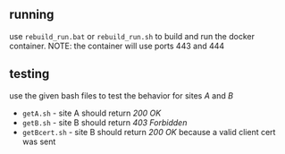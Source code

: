 ## running

use `rebuild_run.bat` or `rebuild_run.sh` to build and run the docker container.
NOTE: the container will use ports 443 and 444

## testing

use the given bash files to test the behavior for sites *A* and *B*

- `getA.sh` - site A should return *200 OK*
- `getB.sh` - site B should return *403 Forbidden*
- `getBcert.sh` - site B should return *200 OK* because a valid client cert was sent
